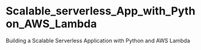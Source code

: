 # Scalable_serverless_App_with_Python_AWS_Lambda
Building a Scalable Serverless Application with Python and AWS Lambda
